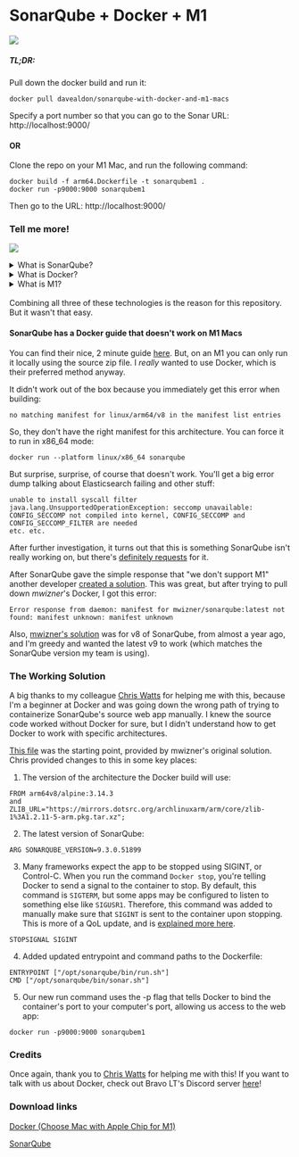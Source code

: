 # SonarQube + Docker + M1

[<img src="https://img.shields.io/badge/docker-%230db7ed.svg?style=for-the-badge&logo=docker&logoColor=white">](https://hub.docker.com/r/davealdon/sonarqube-with-docker-and-m1-macs)
##### TL;DR:

Pull down the docker build and run it:
```
docker pull davealdon/sonarqube-with-docker-and-m1-macs
```

Specify a port number so that you can go to the Sonar URL: http://localhost:9000/

#### OR

Clone the repo on your M1 Mac, and run the following command:
```
docker build -f arm64.Dockerfile -t sonarqubem1 .
docker run -p9000:9000 sonarqubem1
```
Then go to the URL: http://localhost:9000/

### Tell me more!

![](https://c.tenor.com/Z1o2HxFnHy4AAAAC/tell-me-more-michael-scott.gif)

<details>
<summary>What is SonarQube?</summary>
SonarQube is a great static code analysis tool. A lot of the time, you'll encounter SonarCloud, which is a cloud-based version of SonarQube. It's usually added to a CI/CD pipeline, which means you might have to be patient to get the analysis done on your code, and at that point you've already committed your work. What if you wanted to run SonarQube locally, and get instant results before committing? This is where Docker comes in.
</details>
<details>
<summary>What is Docker?</summary>
Docker is a tool that simplifies the process of building and running software in containerized environments. It does this by virtualizing an operating system for specialized tasks/applications you want to run. You could have three different versions of some program that you need to run, and with Docker you could have three different containers that have each of your special setups ready to go.
</details>
<details>
<summary>What is M1?</summary>
Apple has started creating their own processors, called M1. They're built using the arm architecture, instead of previously Intel, which uses x86. This change requires native rewrites of applications to work, or translation using Rosetta 2.0 to virtualize the x86 architecture for M1 arm based processors.
</details>
<br>
Combining all three of these technologies is the reason for this repository. But it wasn't that easy.

#### SonarQube has a Docker guide that doesn't work on M1 Macs

You can find their nice, 2 minute guide [here](https://docs.sonarqube.org/latest/setup/get-started-2-minutes/). But, on an M1 you can only run it locally using the source zip file. I _really_ wanted to use Docker, which is their preferred method anyway.

It didn't work out of the box because you immediately get this error when building:
```
no matching manifest for linux/arm64/v8 in the manifest list entries
```

So, they don't have the right manifest for this architecture. You can force it to run in x86_64 mode:
```
docker run --platform linux/x86_64 sonarqube 
```

But surprise, surprise, of course that doesn't work. You'll get a big error dump talking about Elasticsearch failing and other stuff:
```
unable to install syscall filter
java.lang.UnsupportedOperationException: seccomp unavailable: CONFIG_SECCOMP not compiled into kernel, CONFIG_SECCOMP and CONFIG_SECCOMP_FILTER are needed
etc. etc.
```
After further investigation, it turns out that this is something SonarQube isn't really working on, but there's [definitely requests](https://jira.sonarsource.com/browse/CPP-2882) for it.

After SonarQube gave the simple response that "we don't support M1" another developer [created a solution](https://github.com/SonarSource/docker-sonarqube/issues/475). This was great, but after trying to pull down *mwizner*'s Docker, I got this error:
```
Error response from daemon: manifest for mwizner/sonarqube:latest not found: manifest unknown: manifest unknown
```
Also, [mwizner's solution](https://hub.docker.com/r/mwizner/sonarqube) was for v8 of SonarQube, from almost a year ago, and I'm greedy and wanted the latest v9 to work (which matches the SonarQube version my team is using).

### The Working Solution

A big thanks to my colleague [Chris Watts](https://github.com/cj-watts) for helping me with this, because I'm a beginner at Docker and was going down the wrong path of trying to containerize SonarQube's source web app manually. I knew the source code worked without Docker for sure, but I didn't understand how to get Docker to work with specific architectures.

[This file](https://github.com/sonar-scala/docker-sonarqube/blob/arm64/8/community/arm64.Dockerfile) was the starting point, provided by mwizner's original solution. Chris provided changes to this in some key places:

1. The version of the architecture the Docker build will use:
```
FROM arm64v8/alpine:3.14.3
and
ZLIB_URL="https://mirrors.dotsrc.org/archlinuxarm/arm/core/zlib-1%3A1.2.11-5-arm.pkg.tar.xz";
```

2. The latest version of SonarQube:
```
ARG SONARQUBE_VERSION=9.3.0.51899
```

3. Many frameworks expect the app to be stopped using SIGINT, or Control-C. When you run the command `Docker stop`, you're telling Docker to send a signal to the container to stop. By default, this command is `SIGTERM`, but some apps may be configured to listen to something else like `SIGUSR1`. Therefore, this command was added to manually make sure that `SIGINT` is sent to the container upon stopping. This is more of a QoL update, and is [explained more here](https://docs.docker.com/engine/reference/commandline/stop/).
```
STOPSIGNAL SIGINT
```

4. Added updated entrypoint and command paths to the Dockerfile:
```
ENTRYPOINT ["/opt/sonarqube/bin/run.sh"]
CMD ["/opt/sonarqube/bin/sonar.sh"]
```

5. Our new run command uses the -p flag that tells Docker to bind the container's port to your computer's port, allowing us access to the web app:
```
docker run -p9000:9000 sonarqubem1
```

### Credits
Once again, thank you to [Chris Watts](https://github.com/cj-watts) for helping me with this! If you want to talk with us about Docker, check out Bravo LT's Discord server [here](https://discord.gg/84eWHK26CU)!

### Download links
[Docker (Choose Mac with Apple Chip for M1)](https://docs.docker.com/get-started/#download-and-install-docker)

[SonarQube](https://www.sonarqube.org/downloads/)
